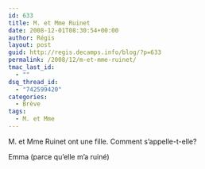 ```yaml
---
id: 633
title: M. et Mme Ruinet
date: 2008-12-01T08:30:54+00:00
author: Régis
layout: post
guid: http://regis.decamps.info/blog/?p=633
permalink: /2008/12/m-et-mme-ruinet/
tmac_last_id:
  - ""
dsq_thread_id:
  - "742599420"
categories:
  - Brève
tags:
  - M. et Mme
---
```

M. et Mme Ruinet ont une fille. Comment s&rsquo;appelle-t-elle?
  
<!--more-->


  
Emma (parce qu&rsquo;elle m&rsquo;a ruiné)